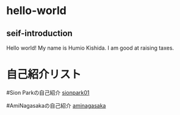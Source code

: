 # hello-world
## seif-introduction
Hello world!
My name is Humio Kishida.
I am good at raising taxes.


# 自己紹介リスト
#Sion Parkの自己紹介
[sionpark01](https://github.com/AmiNagasaka/hello-world/blob/main/intro2.md)

#AmiNagasakaの自己紹介
[aminagasaka](https://github.com/AmiNagasaka/hello-world/blob/main/intro.md)
